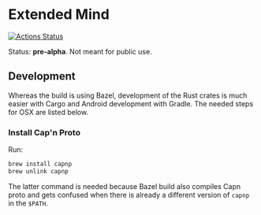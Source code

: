 # Extended Mind

[![Actions Status](https://github.com/extendedmind/extendedmind/workflows/Build/badge.svg)](https://github.com/extendedmind/extendedmind/actions)

Status: **pre-alpha**. Not meant for public use.

## Development

Whereas the build is using Bazel, development of the Rust crates is much easier with Cargo and 
Android development with Gradle. The needed steps for OSX are listed below.

### Install Cap'n Proto

Run:

```bash
brew install capnp
brew unlink capnp
```

The latter command is needed because Bazel build also compiles Capn proto and gets confused when
there is already a different version of `capnp` in the `$PATH`.
